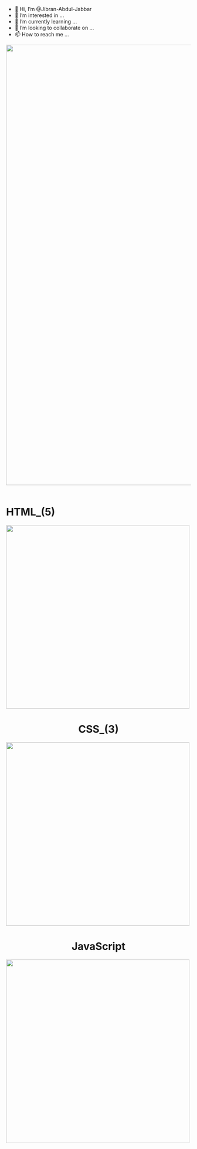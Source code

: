 - 👋 Hi, I’m @Jibran-Abdul-Jabbar
- 👀 I’m interested in ...
- 🌱 I’m currently learning ...
- 💞️ I’m looking to collaborate on ...
- 📫 How to reach me ...

<img src="https://encrypted-tbn0.gstatic.com/images?q=tbn:ANd9GcS2Dyi9oMobpvWCp7572QjypIiwMcA_LMbnGA&usqp=CAU" width="1200px" />
<br>
<br>
<div>
  <h1>HTML_(5)</h1>
<img style="text-align: center;" src="https://imgs.developpaper.com/imgs/596704542-5d006e7389c90_articlex.gif" width="500px"/>
  <h1 style="text-align: center;">CSS_(3)</h1>
<img src="https://raw.github.com/luispadron/UICircularProgressRing/v1.1.7//GitHubAssets/demo.gif" style="text-align: center;" width="500px"/>
  <h1 style="text-align: center;">JavaScript</h1>
<img style="text-align: center;" src="https://i.stack.imgur.com/kugNH.gif" width="500px"/>
</div>
<!---
jibranabduljabbar/jibranabduljabbar is a ✨ special ✨ repository because its `README.md` (this file) appears on your GitHub profile.
You can click the Preview link to take a look at your changes.
--->
